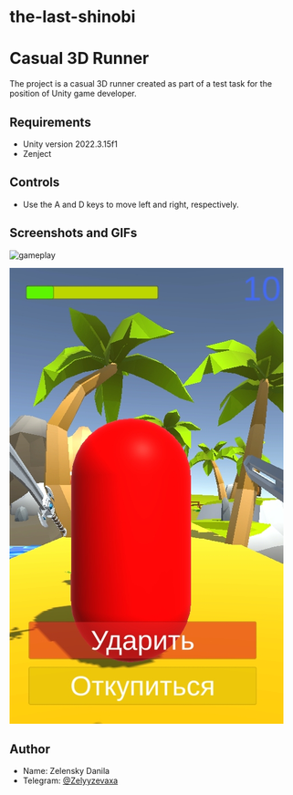 # the-last-shinobi
# Casual 3D Runner

The project is a casual 3D runner created as part of
a test task for the position of Unity game developer.

## Requirements

- Unity version 2022.3.15f1
- Zenject

## Controls

- Use the A and D keys to move left and right, respectively.

## Screenshots and GIFs

![gameplay](Assets\Recordings\Movie.gif)

![img](Assets\Recordings\image.jpg)

## Author

- Name: Zelensky Danila
- Telegram: [@Zelyyzevaxa](https://t.me/Zelyyzevaxa)

